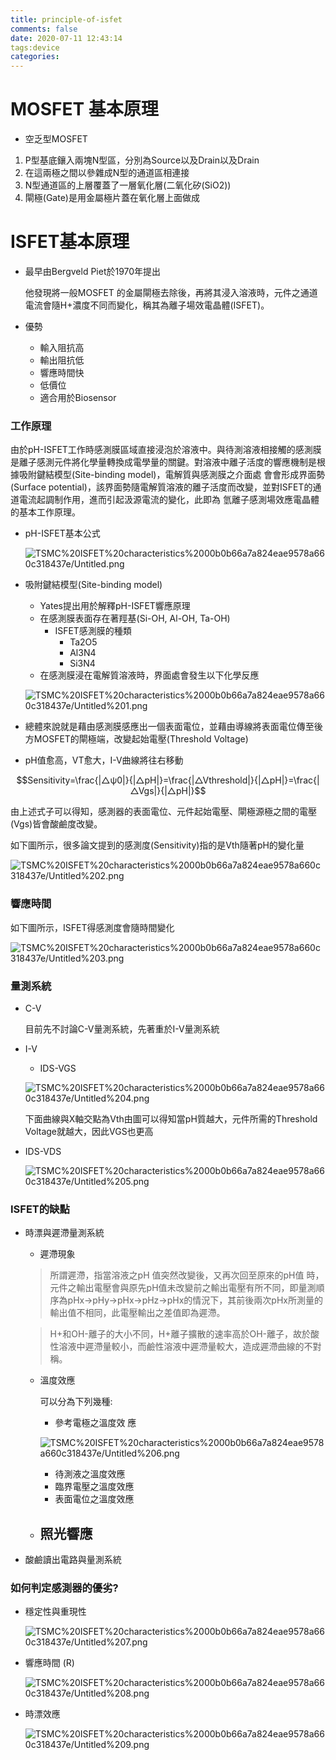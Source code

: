 ```yaml
---
title: principle-of-isfet
comments: false
date: 2020-07-11 12:43:14
tags:device
categories:
---
```



# MOSFET 基本原理

- 空乏型MOSFET
1. P型基底鑲入兩塊N型區，分別為Source以及Drain以及Drain
2. 在這兩極之間以參雜成N型的通道區相連接
3. N型通道區的上層覆蓋了一層氧化層(二氧化矽(SiO2))
4. 閘極(Gate)是用金屬極片蓋在氧化層上面做成

# ISFET基本原理

- 最早由Bergveld Piet於1970年提出

    他發現將一般MOSFET 的金屬閘極去除後，再將其浸入溶液時，元件之通道電流會隨H+濃度不同而變化，稱其為離子場效電晶體(ISFET)。

- 優勢
    - 輸入阻抗高
    - 輸出阻抗低
    - 響應時間快
    - 低價位
    - 適合用於Biosensor

### 工作原理

由於pH-ISFET工作時感測膜區域直接浸泡於溶液中。與待測溶液相接觸的感測膜是離子感測元件將化學量轉換成電學量的關鍵。對溶液中離子活度的響應機制是根據吸附鍵結模型(Site-binding model)，電解質與感測膜之介面處
會會形成界面勢(Surface potential)，該界面勢隨電解質溶液的離子活度而改變，並對ISFET的通道電流起調制作用，進而引起汲源電流的變化，此即為
氫離子感測場效應電晶體的基本工作原理。

- pH-ISFET基本公式

    ![TSMC%20ISFET%20characteristics%2000b0b66a7a824eae9578a660c318437e/Untitled.png](TSMC%20ISFET%20characteristics%2000b0b66a7a824eae9578a660c318437e/Untitled.png)

- 吸附鍵結模型(Site-binding model)
    - Yates提出用於解釋pH-ISFET響應原理
    - 在感測膜表面存在著羥基(Si-OH, Al-OH, Ta-OH)
        - ISFET感測膜的種類
            - Ta2O5
            - Al3N4
            - Si3N4
    - 在感測膜浸在電解質溶液時，界面處會發生以下化學反應

    ![TSMC%20ISFET%20characteristics%2000b0b66a7a824eae9578a660c318437e/Untitled%201.png](TSMC%20ISFET%20characteristics%2000b0b66a7a824eae9578a660c318437e/Untitled%201.png)

- 總體來說就是藉由感測膜感應出一個表面電位，並藉由導線將表面電位傳至後方MOSFET的閘極端，改變起始電壓(Threshold Voltage)
- pH值愈高，VT愈大，I-V曲線將往右移動

$$Sensitivity=\frac{|△ψ0|}{|△pH|}=\frac{|△Vthreshold|}{|△pH|}=\frac{|△Vgs|}{|△pH|}$$

由上述式子可以得知，感測器的表面電位、元件起始電壓、閘極源極之間的電壓(Vgs)皆會酸鹼度改變。

如下圖所示，很多論文提到的感測度(Sensitivity)指的是Vth隨著pH的變化量

![TSMC%20ISFET%20characteristics%2000b0b66a7a824eae9578a660c318437e/Untitled%202.png](TSMC%20ISFET%20characteristics%2000b0b66a7a824eae9578a660c318437e/Untitled%202.png)

### 響應時間

如下圖所示，ISFET得感測度會隨時間變化

![TSMC%20ISFET%20characteristics%2000b0b66a7a824eae9578a660c318437e/Untitled%203.png](TSMC%20ISFET%20characteristics%2000b0b66a7a824eae9578a660c318437e/Untitled%203.png)

### 量測系統

- C-V

    目前先不討論C-V量測系統，先著重於I-V量測系統

- I-V
    - IDS-VGS

    ![TSMC%20ISFET%20characteristics%2000b0b66a7a824eae9578a660c318437e/Untitled%204.png](TSMC%20ISFET%20characteristics%2000b0b66a7a824eae9578a660c318437e/Untitled%204.png)

    下面曲線與X軸交點為Vth由圖可以得知當pH質越大，元件所需的Threshold Voltage就越大，因此VGS也更高

- IDS-VDS

    ![TSMC%20ISFET%20characteristics%2000b0b66a7a824eae9578a660c318437e/Untitled%205.png](TSMC%20ISFET%20characteristics%2000b0b66a7a824eae9578a660c318437e/Untitled%205.png)

### ISFET的缺點

- 時漂與遲滯量測系統
    - 遲滯現象

    > 所謂遲滯，指當溶液之pH 值突然改變後，又再次回至原來的pH值
    時，元件之輸出電壓會與原先pH值未改變前之輸出電壓有所不同，即量測順序為pHx→pHy→pHx→pHz→pHx的情況下，其前後兩次pHx所測量的輸出值不相同，此電壓輸出之差值即為遲滯。

    > H+和OH-離子的大小不同，H+離子擴散的速率高於OH-離子，故於酸性溶液中遲滯量較小，而鹼性溶液中遲滯量較大，造成遲滯曲線的不對稱。

    - 溫度效應

        可以分為下列幾種:

        - 參考電極之溫度效
        應

        ![TSMC%20ISFET%20characteristics%2000b0b66a7a824eae9578a660c318437e/Untitled%206.png](TSMC%20ISFET%20characteristics%2000b0b66a7a824eae9578a660c318437e/Untitled%206.png)

        - 待測液之溫度效應
        - 臨界電壓之溫度效應
        - 表面電位之溫度效應
    - 照光響應
        - 
- 酸鹼讀出電路與量測系統

### 如何判定感測器的優劣?

- 穩定性與重現性

    ![TSMC%20ISFET%20characteristics%2000b0b66a7a824eae9578a660c318437e/Untitled%207.png](TSMC%20ISFET%20characteristics%2000b0b66a7a824eae9578a660c318437e/Untitled%207.png)

- 響應時間 (R)

    ![TSMC%20ISFET%20characteristics%2000b0b66a7a824eae9578a660c318437e/Untitled%208.png](TSMC%20ISFET%20characteristics%2000b0b66a7a824eae9578a660c318437e/Untitled%208.png)

- 時漂效應

    ![TSMC%20ISFET%20characteristics%2000b0b66a7a824eae9578a660c318437e/Untitled%209.png](TSMC%20ISFET%20characteristics%2000b0b66a7a824eae9578a660c318437e/Untitled%209.png)
<!-- more -->